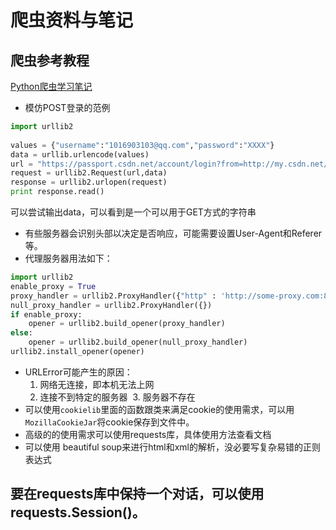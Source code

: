 # 爬虫资料与笔记
## 爬虫参考教程
[Python爬虫学习笔记](http://cuiqingcai.com/1052.html)
* 模仿POST登录的范例
```python
import urllib2
 
values = {"username":"1016903103@qq.com","password":"XXXX"}
data = urllib.urlencode(values) 
url = "https://passport.csdn.net/account/login?from=http://my.csdn.net/my/mycsdn"
request = urllib2.Request(url,data)
response = urllib2.urlopen(request)
print response.read()
```
可以尝试输出data，可以看到是一个可以用于GET方式的字符串

* 有些服务器会识别头部以决定是否响应，可能需要设置User-Agent和Referer等。
* 代理服务器用法如下：
```python
import urllib2
enable_proxy = True
proxy_handler = urllib2.ProxyHandler({"http" : 'http://some-proxy.com:8080'})
null_proxy_handler = urllib2.ProxyHandler({})
if enable_proxy:
    opener = urllib2.build_opener(proxy_handler)
else:
    opener = urllib2.build_opener(null_proxy_handler)
urllib2.install_opener(opener)
```
* URLError可能产生的原因：
  1. 网络无连接，即本机无法上网
  2. 连接不到特定的服务器
  3. 服务器不存在
* 可以使用`cookielib`里面的函数跟类来满足cookie的使用需求，可以用`MozillaCookieJar`将cookie保存到文件中。
* 高级的的使用需求可以使用requests库，具体使用方法查看文档
* 可以使用 beautiful soup来进行html和xml的解析，没必要写复杂易错的正则表达式

## 要在requests库中保持一个对话，可以使用requests.Session()。
